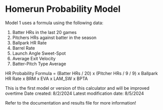 # Homerun Probability Model

Model 1 uses a formula using the following data:
1. Batter HRs in the last 20 games
2. Pitchers HRs against batter in the season
3. Ballpark HR Rate
4. Barrel Rate
5. Launch Angle Sweet-Spot
6. Average Exit Velocity
7. Batter-Pitch Type Average

HR Probability Formula = (Batter HRs / 20) x (Pitcher HRs / 9 / 9) x Ballpark HR Rate x 
BRM x EVA x LAM_SW x BPTA

This is the first model or version of this calculator and will be improved overtime
Date created: 8/2/2024
Latest modification date: 8/5/2024

Refer to the documentation and results file for more information!
